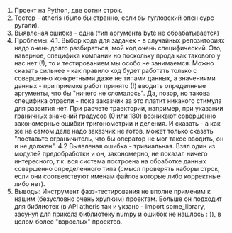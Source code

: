 1. Проект на Python, две сотни строк.  
2. Тестер - atheris (было бы странно, если бы гугловский опен сурс ругали).  
3. Выявленая ошибка - одна (тип аргумента byte не обрабатывается)
4. Проблемы:
   4.1. Выбор кода для задачек - в случайных репозиториях надо очень долго разбираться, мой код очень специфический.
   Это, наверное, специфика компании но поскольку прода как такового у нас нет (!), то и тестированием мы особо не занимаемся. Можно сказать сильнее - как правило код будет работать только с совершенно конкретными даже не
   типами данных, а значениями данных - при приемке работ принято (!) вводить определнные аргументы, что бы "ничего не сломалось". Да, позор, но такова специфика отрасли - пока заказчик за это платит
   никакого стимула для развития нет. При расчете траектории, например, при указании граничных значений градусов (0 или 180) возникают совершенно закономерные ошибки тригонометрии и деления. И сказать - а как же на самом деле надо заказчик не готов,
   может только сказать "поставьте ограничитель, что бы оператор не мог такое вводить, он и не должен". 
   4.2  Выявленая ошибка - тривиальная. Взял один из модулей предобработки и он, закономерно, не показал ничего интересного, т.к. вся система построена на обработке данных совершенно определенного типа (смысл проверять наборы строк, если они соответствуют именам файлов которые либо корректные либо нет).  
5. Выводы:
  Инструмент фазз-тестирования не вполне применим к нашим (безусловно очень хрупким) проектам. Больше он подходит для библиотек (в API atheris так и укзано - import some_library, засунул для прикола библиотеку numpy и ошибок не нашлось : )),
  в целом более "взрослых" проектов.    
   
   
